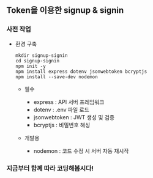 ## Token을 이용한 signup & signin

### 사전 작업

- 환경 구축

  ```shell
  mkdir signup-signin
  cd signup-signin
  npm init -y
  npm install express dotenv jsonwebtoken bcryptjs
  npm install --save-dev nodemon
  ```

  - 필수

    - express : API 서버 프레임워크
    - dotenv : .env 파일 로드
    - jsonwebtoken : JWT 생성 및 검증
    - bcryptjs : 비밀번호 해싱

  - 개발용
    - nodemon : 코드 수정 시 서버 자동 재시작

### 지금부터 함께 따라 코딩해봅시다!
